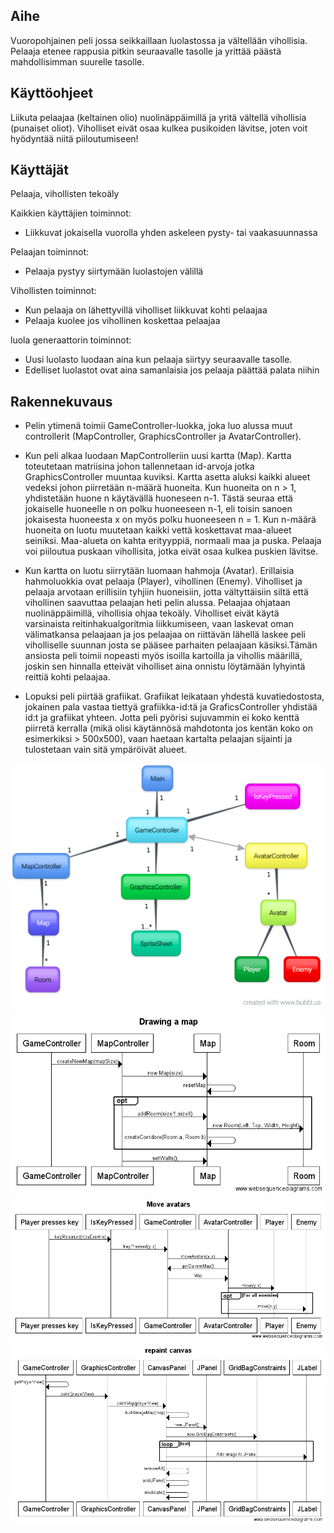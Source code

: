 ## Aihe
Vuoropohjainen peli jossa seikkaillaan luolastossa ja vältellään vihollisia. Pelaaja etenee rappusia pitkin seuraavalle tasolle
ja yrittää päästä mahdollisimman suurelle tasolle.

## Käyttöohjeet
Liikuta pelaajaa (keltainen olio) nuolinäppäimillä ja yritä vältellä vihollisia (punaiset oliot). Viholliset eivät osaa kulkea pusikoiden lävitse, joten voit hyödyntää niitä piiloutumiseen!


## Käyttäjät
Pelaaja, vihollisten tekoäly

Kaikkien käyttäjien toiminnot:
- Liikkuvat jokaisella vuorolla yhden askeleen pysty- tai vaakasuunnassa

Pelaajan toiminnot:
- Pelaaja pystyy siirtymään luolastojen välillä

Vihollisten toiminnot:
- Kun pelaaja on lähettyvillä viholliset liikkuvat kohti pelaajaa
- Pelaaja kuolee jos vihollinen koskettaa pelaajaa

luola generaattorin toiminnot:
- Uusi luolasto luodaan aina kun pelaaja siirtyy seuraavalle tasolle.
- Edelliset luolastot ovat aina samanlaisia jos pelaaja päättää palata niihin 

## Rakennekuvaus
- Pelin ytimenä toimii GameController-luokka, joka luo alussa muut controllerit (MapController, GraphicsController ja AvatarController).

- Kun peli alkaa luodaan MapControlleriin uusi kartta (Map). Kartta toteutetaan matriisina johon tallennetaan id-arvoja jotka GraphicsController muuntaa kuviksi. Kartta asetta aluksi kaikki alueet vedeksi johon piirretään n-määrä huoneita. Kun huoneita on n > 1, yhdistetään huone n käytävällä huoneseen n-1. Tästä seuraa että jokaiselle huoneelle n on polku huoneeseen n-1, eli toisin sanoen jokaisesta huoneesta x on myös polku huoneeseen n = 1. Kun n-määrä huoneita on luotu muutetaan kaikki vettä koskettavat maa-alueet seiniksi. Maa-alueta on kahta erityyppiä, normaali maa ja puska. Pelaaja voi piiloutua puskaan vihollisita, jotka eivät osaa kulkea puskien lävitse.

- Kun kartta on luotu siirrytään luomaan hahmoja (Avatar). Erillaisia hahmoluokkia ovat pelaaja (Player), vihollinen (Enemy). Viholliset ja pelaaja arvotaan erillisiin tyhjiin huoneisiin, jotta vältyttäisiin siltä että vihollinen saavuttaa pelaajan heti pelin alussa. Pelaajaa ohjataan nuolinäppäimillä, vihollisia ohjaa tekoäly. Viholliset eivät käytä varsinaista reitinhakualgoritmia liikkumiseen, vaan laskevat oman välimatkansa pelaajaan ja jos pelaajaa on riittävän lähellä laskee peli viholliselle suunnan josta se pääsee parhaiten pelaajaan käsiksi.Tämän ansiosta peli toimii nopeasti myös isoilla kartoilla ja vihollis määrillä, joskin sen hinnalla etteivät viholliset aina onnistu löytämään lyhyintä reittiä kohti pelaajaa.

- Lopuksi peli piirtää grafiikat. Grafiikat leikataan yhdestä kuvatiedostosta, jokainen pala vastaa tiettyä grafiikka-id:tä ja GraficsController yhdistää id:t ja grafiikat yhteen. Jotta peli pyörisi sujuvammin ei koko kenttä piirretä kerralla (mikä olisi käytännösä mahdotonta jos kentän koko on esimerkiksi > 500x500), vaan haetaan kartalta pelaajan sijainti ja tulostetaan vain sitä ympäröivät alueet. 

![ALT text](https://github.com/ollisami/Caveman/blob/master/dokumentaatio/Luokkakaavio.png)
![ALT text](https://github.com/ollisami/Caveman/blob/master/dokumentaatio/kaaviot/Drawing_a_map.png)
![ALT text](https://github.com/ollisami/Caveman/blob/master/dokumentaatio/kaaviot/Move_avatars.png)
![ALT text](https://github.com/ollisami/Caveman/blob/master/dokumentaatio/kaaviot/repaint_canvas.png)
